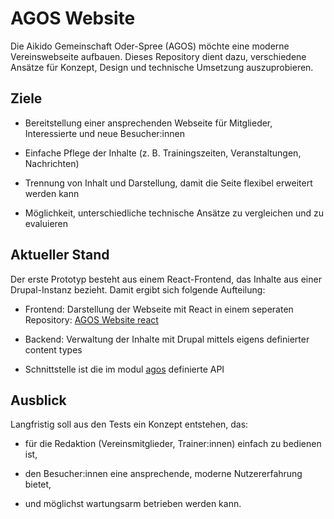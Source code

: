 # AGOS Website

Die Aikido Gemeinschaft Oder-Spree (AGOS) möchte eine moderne Vereinswebseite aufbauen.
Dieses Repository dient dazu, verschiedene Ansätze für Konzept, Design und technische Umsetzung auszuprobieren.

## Ziele

- Bereitstellung einer ansprechenden Webseite für Mitglieder, Interessierte und neue Besucher:innen

- Einfache Pflege der Inhalte (z. B. Trainingszeiten, Veranstaltungen, Nachrichten)

- Trennung von Inhalt und Darstellung, damit die Seite flexibel erweitert werden kann

- Möglichkeit, unterschiedliche technische Ansätze zu vergleichen und zu evaluieren

## Aktueller Stand

Der erste Prototyp besteht aus einem React-Frontend, das Inhalte aus einer Drupal-Instanz bezieht.
Damit ergibt sich folgende Aufteilung:

- Frontend: Darstellung der Webseite mit React in einem seperaten Repository: [AGOS Website react](https://github.com/mkuhles/agos-website-react)

- Backend: Verwaltung der Inhalte mit Drupal mittels eigens definierter content types

- Schnittstelle ist die im modul [agos](web/modules/custom/agos/) definierte API 

## Ausblick

Langfristig soll aus den Tests ein Konzept entstehen, das:

- für die Redaktion (Vereinsmitglieder, Trainer:innen) einfach zu bedienen ist,

- den Besucher:innen eine ansprechende, moderne Nutzererfahrung bietet,

- und möglichst wartungsarm betrieben werden kann.
